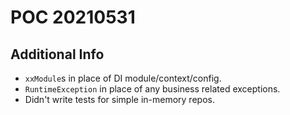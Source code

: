 # POC 20210531

## Additional Info
* `xxModule`s in place of DI module/context/config.
* `RuntimeException` in place of any business related exceptions.
* Didn't write tests for simple in-memory repos.
